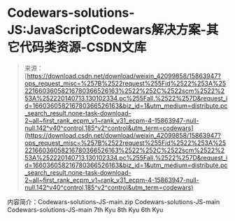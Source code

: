 <!--yml
category: codewars
date: 2022-08-13 11:33:29
-->

# Codewars-solutions-JS:JavaScriptCodewars解决方案-其它代码类资源-CSDN文库

> 来源：[https://download.csdn.net/download/weixin_42099858/15863947?ops_request_misc=%257B%2522request%255Fid%2522%253A%2522166036058216780366526163%2522%252C%2522scm%2522%253A%252220140713.130102334.pc%255Fall.%2522%257D&request_id=166036058216780366526163&biz_id=1&utm_medium=distribute.pc_search_result.none-task-download-2~all~first_rank_ecpm_v1~rank_v31_ecpm-4-15863947-null-null.142^v40^control,185^v2^control&utm_term=codewars](https://download.csdn.net/download/weixin_42099858/15863947?ops_request_misc=%257B%2522request%255Fid%2522%253A%2522166036058216780366526163%2522%252C%2522scm%2522%253A%252220140713.130102334.pc%255Fall.%2522%257D&request_id=166036058216780366526163&biz_id=1&utm_medium=distribute.pc_search_result.none-task-download-2~all~first_rank_ecpm_v1~rank_v31_ecpm-4-15863947-null-null.142^v40^control,185^v2^control&utm_term=codewars)

内容简介：Codewars-solutions-JS-main.zip Codewars-solutions-JS-main Codewars-solutions-JS-main 7th Kyu 8th Kyu 6th Kyu